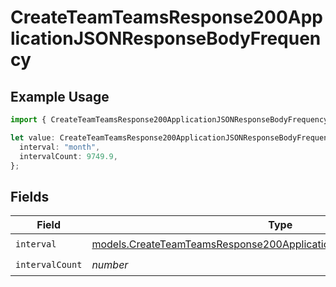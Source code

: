 # CreateTeamTeamsResponse200ApplicationJSONResponseBodyFrequency

## Example Usage

```typescript
import { CreateTeamTeamsResponse200ApplicationJSONResponseBodyFrequency } from "@simplesagar/vercel/models/createteamop.js";

let value: CreateTeamTeamsResponse200ApplicationJSONResponseBodyFrequency = {
  interval: "month",
  intervalCount: 9749.9,
};
```

## Fields

| Field                                                                                                                                              | Type                                                                                                                                               | Required                                                                                                                                           | Description                                                                                                                                        |
| -------------------------------------------------------------------------------------------------------------------------------------------------- | -------------------------------------------------------------------------------------------------------------------------------------------------- | -------------------------------------------------------------------------------------------------------------------------------------------------- | -------------------------------------------------------------------------------------------------------------------------------------------------- |
| `interval`                                                                                                                                         | [models.CreateTeamTeamsResponse200ApplicationJSONResponseBodyInterval](../models/createteamteamsresponse200applicationjsonresponsebodyinterval.md) | :heavy_check_mark:                                                                                                                                 | N/A                                                                                                                                                |
| `intervalCount`                                                                                                                                    | *number*                                                                                                                                           | :heavy_check_mark:                                                                                                                                 | N/A                                                                                                                                                |
